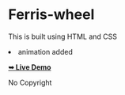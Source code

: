 # Ferris-wheel
<p>This is built using HTML and CSS </p>
<p><li>animation added</li></p>



  <a href=" https://habeeb-an.github.io/Ferris-wheel/"><strong>➥ Live Demo</strong></a>
  <p>No Copyright</p>
  
  
